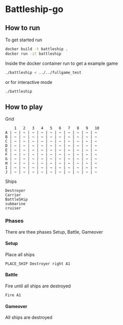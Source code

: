 # Battleship-go

## How to run
To get started run 
```sh
docker build -t battleship .
docker run -it battleship
```

Inside the docker container run to get a example game
```sh
./battleship < ../../fullgame_test
```

or for interactive mode

```sh
./battleship 
```

## How to play
Grid
```
    1   2   3   4   5   6   7   8   9   10   
A | ~ | ~ | ~ | ~ | ~ | ~ | ~ | ~ | ~ | ~ 
B | ~ | ~ | ~ | ~ | ~ | ~ | ~ | ~ | ~ | ~ 
C | ~ | ~ | ~ | ~ | ~ | ~ | ~ | ~ | ~ | ~ 
D | ~ | ~ | ~ | ~ | ~ | ~ | ~ | ~ | ~ | ~ 
E | ~ | ~ | ~ | ~ | ~ | ~ | ~ | ~ | ~ | ~ 
F | ~ | ~ | ~ | ~ | ~ | ~ | ~ | ~ | ~ | ~ 
G | ~ | ~ | ~ | ~ | ~ | ~ | ~ | ~ | ~ | ~ 
H | ~ | ~ | ~ | ~ | ~ | ~ | ~ | ~ | ~ | ~ 
I | ~ | ~ | ~ | ~ | ~ | ~ | ~ | ~ | ~ | ~ 
J | ~ | ~ | ~ | ~ | ~ | ~ | ~ | ~ | ~ | ~ 
```

Ships 
```
Destroyer
Carrier
BattleSHip
submarine
cruiser
```

### Phases
There are thee phases Setup, Battle, Gameover

#### Setup
Place all ships
```
PLACE_SHIP Destroyer right A1
```

#### Battle
Fire until all ships are destroyed
```
Fire A1
```
#### Gameover
All ships are destroyed